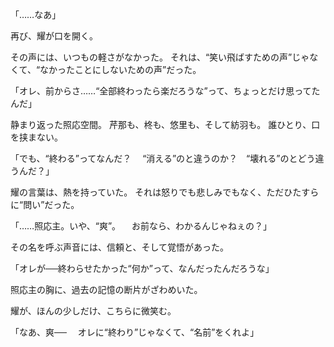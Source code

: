 「……なあ」

再び、耀が口を開く。

その声には、いつもの軽さがなかった。
それは、“笑い飛ばすための声”じゃなくて、“なかったことにしないための声”だった。

「オレ、前からさ……“全部終わったら楽だろうな”って、ちょっとだけ思ってたんだ」

静まり返った照応空間。
芹那も、柊も、悠里も、そして紡羽も。
誰ひとり、口を挟まない。

「でも、“終わる”ってなんだ？
　“消える”のと違うのか？　“壊れる”のとどう違うんだ？」

耀の言葉は、熱を持っていた。
それは怒りでも悲しみでもなく、ただひたすらに“問い”だった。

「……照応主。いや、“爽”。
　お前なら、わかるんじゃねぇの？」

その名を呼ぶ声音には、信頼と、そして覚悟があった。

「オレが──終わらせたかった“何か”って、なんだったんだろうな」

照応主の胸に、過去の記憶の断片がざわめいた。

耀が、ほんの少しだけ、こちらに微笑む。

「なあ、爽──
　オレに“終わり”じゃなくて、“名前”をくれよ」

